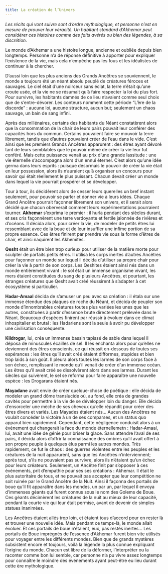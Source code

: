 ```yaml
---
title: La création de l’Univers
---
```


*Les récits qui vont suivre sont d’ordre mythologique, et personne n’est en mesure de prouver leur véracité. Un habitant standard d’Akhemar peut considérer ces histoires comme des faits avérés ou bien des légendes, à sa discrétion.*

Le monde d’Akhemar a une histoire longue, ancienne et oubliée depuis bien longtemps. Personne n’a de réponse définitive à apporter pour expliquer l’existence de la vie, mais cela n’empêche pas les fous et les idéalistes de continuer à la chercher.

D’aussi loin que les plus anciens des Grands Ancêtres se souviennent, le monde a toujours été un néant absolu peuplé de créatures féroces et sauvages. Le ciel était d’une noirceur sans éclat, la terre n’était qu’une croute usée, et la vie ne se résumait qu’à faire respecter la loi du plus fort. Pour survivre, les habitants damnés de ce lieu n’avaient comme seul choix que de s’entre-dévorer. Les conteurs nomment cette période “L’ère de la discorde” : aucune loi, aucune structure, aucun but; seulement un chaos sauvage, un bain de sang infini.

Après des millénaires, certains des habitants du Néant constatèrent alors que la consommation de la chair de leurs pairs pouvait leur conférer des capacités hors du commun. Certains pouvaient faire se mouvoir la terre librement, tandis que d’autres pouvaient créer de l’eau dans le vide. C’est ainsi que les premiers Grands Ancêtres apparurent : des êtres ayant dévoré tant de leurs semblables que le pouvoir même de créer la vie leur fut conféré. Mais cette puissance venait au prix d’une grande lassitude : une vie éternelle s’accompagna alors d’un ennui éternel. C’est alors qu’une idée germa dans leurs esprits : puisque désormais le pouvoir de créer la vie était en leur possession, alors ils n’auraient qu’à organiser un concours pour savoir qui était réellement le plus puissant. Chacun devait créer un monde dans lequel la vie pourrait prospérer et se développer.

Tour à tour, ils décidèrent alors de cesser leurs querelles un bref instant seulement, pour pouvoir se parler et donner vie à leurs idées. Chaque Grand Ancêtre pourrait façonner librement son univers, et il serait alors décidé que chacun oberverait comment leurs expérimentations pourraient tourner.
**Akhemar** s’exprima le premier : il hurla pendant des siècles durant, et ses cris façonnèrent une terre verdoyante et fertile jalonnée de rivières et d’océans. Il décida alors, pour créer la vie, de modeler de petits êtres lui ressemblant avec de la boue et de leur insuffler une infîme portion de sa propre essence. Ces êtres finirent par prendre vie sous la forme d’êtres de chair, et ainsi naquirent les Akhemites.

**Qesht** était un être bien trop curieux pour utiliser de la matière morte pour sculpter de parfaits petits êtres. Il utilisa les corps inertes d’autres Ancêtres pour façonner un monde sur lequel il décida d’utiliser sa propre chair pour créer la vie à partir de son corps. Les Qeshites étaient ainsi nés dans un monde entièrement vivant : le sol était un immense organisme vivant, les mers étaient constituées du sang de plusieurs Ancêtres, et pourtant, les étranges créatures que Qesht avait créé réussirent à s’adapter à cet écosystème si particulier.

**Hadar-Amaal** décida de s’amuser un peu avec sa création : il étala sur une immense étendue des plaques de roche du Néant, et décida de peupler son monde d’innombrables créatures toutes plus variées les unes que les autres, constituées à partir d’essence brute directement prélevée dans le Néant. Beaucoup d’espèces finirent par réussir à évoluer dans ce climat inhospitalier et brutal : les Hadariens sont la seule à avoir pu développer une civilisation conséquente.

**Kildrogar**, lui, créa un immense bassin tapissé de sable dans lequel il déposa de minuscules écailles de sel. Il les enchanta alors pour qu’elles ne deviennent des êtres conscients, ce qui réussit en-dessous de toutes ses espérances : les êtres qu’il avait créé étaient difformes, stupides et bien trop laids à son goût. Il pleura alors toutes les larmes de son corps face à son échec, remplissant le monde qu’il venait de créer d’un immense océan. Les êtres qu’il avait créé se dissolvèrent alors dans ses larmes. Durant les siècles qui suivèrent, le sel se reforma pour faire apparaître une nouvelle espèce : les Drogarans étaient nés.

**Mayadane** avait envie de créer quelque-chose de poétique : elle décida de modeler un grand dôme translucide où, au fond, elle créa de grandes cavités pour permettre à la vie de se développer loin du danger. Elle décida d’ensorceler une mèche de ses cheveux qu’elle répandit pour créer des êtres divers et variés. Les Mayades étaient nés...
Aucun des Ancêtres ne voulait concéder la victoire à un de ses comparses, et un status quo apparut bien rapidement. Cependant, cette négligence conduisit alors à un événement qui changerait la face du monde éternellemetn : Hadar-Amaal, lui, avait une idée de génie pour briser la glace. Sans attendre l’aval de ses pairs, il décida alors d’offrir la connaissance des ombres qu’il avait offert à son propre peuple à quelques élus parmi les autres mondes. Très rapidement, ce fut le chaos : des guerres violentes entre les peuples et les créatures de la nuit apparurent, sans que les Ancêtres n’interviennent; après tout, s’ils ne pouvaient pas survivre, alors ils n’étaient qu’un échec pour leurs créateurs.
Seulement, un Ancêtre finit par s’opposer à ces événements, prit d’empathie pour ses ses créations : Akhemar. Il était le plus autoritaire de tous, et ne pouvait pas accepter que leur compétition ne soit ruinée par le Grand Ancêtre de la Nuit. Ainsi il façonna des portails de boue qu’il fit apparaître dans les mondes, un par un, par lequel il envoya d’immenses géants qui furent connus sous le nom des Golems de Boue. Ces géants décimèrent les créatures de la nuit au mieux de leur capacité, pendant la courte vie qui leur était permise, avant de devenir de simples statues inanimées.

Les Ancêtres étaient allés trop loin, et étaient tous d’accord pour en rester là et trouver une nouvelle idée. Mais pendant ce temps-là, le monde allait évoluer. Et ces portails de boue n’étaient, eux, pas restés inertes…
Les portails de Boue imprégnés de l’essence d’Akhemar furent bien vite utilisés pour voyager entre les différents mondes. Bien que de grands mystères subsistent encore et toujours, voilà la légende la plus connue expliquant l’origine du monde. Chacun est libre de la déformer, l’interpréter ou la raconter comme bon lui semble, car personne n’a pu vivre assez longtemps pour connaître le moindre des événements ayant peut-être eu lieu durant cette ère mythologique.